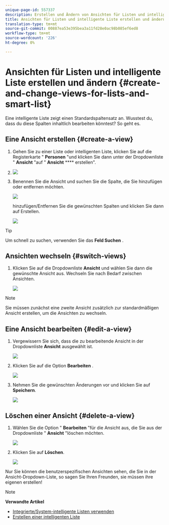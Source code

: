 ```yaml
---
unique-page-id: 557337
description: Erstellen und Ändern von Ansichten für Listen und intelligente Liste - Marketing Docs - Produktdokumentation
title: Ansichten für Listen und intelligente Liste erstellen und ändern
translation-type: tm+mt
source-git-commit: 00887ea53e395bea3a11fd28e0ac98b085ef6ed8
workflow-type: tm+mt
source-wordcount: '226'
ht-degree: 0%

---
```



# Ansichten für Listen und intelligente Liste erstellen und ändern {#create-and-change-views-for-lists-and-smart-list}

Eine intelligente Liste zeigt einen Standardspaltensatz an. Wusstest du, dass du diese Spalten inhaltlich bearbeiten könntest? So geht es.

## Eine Ansicht erstellen {#create-a-view}

1. Gehen Sie zu einer Liste oder intelligenten Liste, klicken Sie auf die Registerkarte &quot; **Personen** &quot;und klicken Sie dann unter der Dropdownliste &quot; **Ansicht** &quot;auf &quot; **Ansicht** **** erstellen&quot;.
1. ![](assets/smartlist-createview.png)

1. Benennen Sie die Ansicht und suchen Sie die Spalte, die Sie hinzufügen oder entfernen möchten.

   ![](assets/image2014-9-12-11-3a23-3a53.png)

   hinzufügen/Entfernen Sie die gewünschten Spalten und klicken Sie dann auf Erstellen.

   ![](assets/image2014-9-12-11-3a24-3a7.png)

>[!TIP]
>
>Um schnell zu suchen, verwenden Sie das **Feld Suchen** .

## Ansichten wechseln {#switch-views}

1. Klicken Sie auf die Dropdownliste **Ansicht** und wählen Sie dann die gewünschte Ansicht aus. Wechseln Sie nach Bedarf zwischen Ansichten.

   ![](assets/smartlist-customviewchoose.png)

>[!NOTE]
>
> Sie müssen zunächst eine zweite Ansicht zusätzlich zur standardmäßigen Ansicht erstellen, um die Ansichten zu wechseln.

## Eine Ansicht bearbeiten {#edit-a-view}

1. Vergewissern Sie sich, dass die zu bearbeitende Ansicht in der Dropdownliste **Ansicht** ausgewählt ist.

   ![](assets/smartlist-customviewchoose.png)

1. Klicken Sie auf die Option **Bearbeiten** .

   ![](assets/smartlist-editcustomview.png)

1. Nehmen Sie die gewünschten Änderungen vor und klicken Sie auf **Speichern**.

   ![](assets/image2014-9-12-11-3a27-3a19.png)



## Löschen einer Ansicht {#delete-a-view}

1. Wählen Sie die Option &quot; **Bearbeiten** &quot;für die Ansicht aus, die Sie aus der Dropdownliste &quot; **Ansicht** &quot;löschen möchten.

   ![](assets/smartlist-editcustomview.png)

1. Klicken Sie auf **Löschen**.

   ![](assets/image2014-9-12-11-3a27-3a39.png)

Nur Sie können die benutzerspezifischen Ansichten sehen, die Sie in der Ansicht-Dropdown-Liste, so sagen Sie Ihren Freunden, sie müssen ihre eigenen erstellen!

>[!NOTE]
>
>**Verwandte Artikel**
>
>* [Integrierte/System-intelligente Listen verwenden](use-built-in-system-smart-lists.md)
>* [Erstellen einer intelligenten Liste](../../../../product-docs/core-marketo-concepts/smart-lists-and-static-lists/creating-a-smart-list/create-a-smart-list.md)

>



